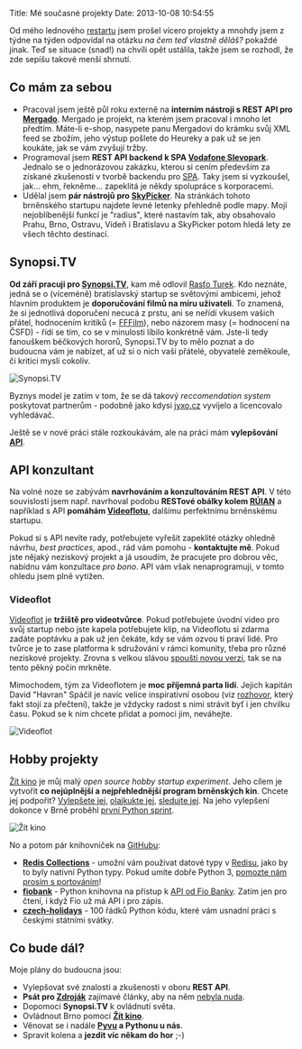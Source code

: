 Title: Mé současné projekty
Date: 2013-10-08 10:54:55

Od mého lednového [restartu]({filename}/2012-11-04_restart.md) jsem prošel vícero projekty a mnohdy jsem z týdne na týden odpovídal na otázku *na čem teď vlastně děláš?* pokaždé jinak. Teď se situace (snad!) na chvíli opět ustálila, takže jsem se rozhodl, že zde sepíšu takové menší shrnutí.

## Co mám za sebou

- Pracoval jsem ještě půl roku externě na **interním nástroji s REST API pro [Mergado](http://mergado.cz/)**. Mergado je projekt, na kterém jsem pracoval i mnoho let předtím. Máte-li e-shop, nasypete panu Mergadovi do krámku svůj XML feed se zbožím, jeho výstup pošlete do Heureky a pak už se jen koukáte, jak se vám zvyšují tržby.
- Programoval jsem **REST API backend k SPA [Vodafone Slevopark](http://slevopark.vodafone.cz/)**. Jednalo se o jednorázovou zakázku, kterou si cením především za získané zkušenosti v tvorbě backendu pro [SPA](https://en.wikipedia.org/wiki/Single-page_application). Taky jsem si vyzkoušel, jak... ehm, řekněme... zapeklitá je někdy spolupráce s korporacemi.
- Udělal jsem **pár nástrojů pro [SkyPicker](http://skypicker.com/)**. Na stránkách tohoto brněnského startupu najdete levné letenky přehledně podle mapy. Mojí nejoblíbenější funkcí je "radius", které nastavím tak, aby obsahovalo Prahu, Brno, Ostravu, Vídeň i Bratislavu a SkyPicker potom hledá lety ze všech těchto destinací.

## Synopsi.TV

**Od září pracuji pro [Synopsi.TV](http://synopsi.tv/)**, kam mě odlovil [Rasťo Turek](http://turek.co/). Kdo neznáte, jedná se o (víceméně) bratislavský startup se světovými ambicemi, jehož hlavním produktem je **doporučování filmů na míru uživateli**. To znamená, že si jednotlivá doporučení necucá z prstu, ani se neřídí vkusem vašich přátel, hodnocením kritiků (= [FFFilm](http://fffilm.name/)), nebo názorem masy (= hodnocení na ČSFD) - řídí se tím, co se v minulosti líbilo konkrétně vám. Jste-li tedy fanouškem béčkových hororů, Synopsi.TV by to mělo poznat a do budoucna vám je nabízet, ať už si o nich vaši přátelé, obyvatelé zeměkoule, či kritici myslí cokoliv.

![Synopsi.TV]({filename}/images/stv.jpg)

Byznys model je zatím v tom, že se dá takový *reccomendation system* poskytovat partnerům - podobně jako kdysi [jyxo.cz](https://cs.wikipedia.org/wiki/Jyxo.cz) vyvíjelo a licencovalo vyhledávač.

Ještě se v nové práci stále rozkoukávám, ale na práci mám **vylepšování [API](https://developers.synopsi.tv/)**.

## API konzultant

Na volné noze se zabývám **navrhováním a konzultováním REST API**. V této souvislosti jsem např. navrhoval podobu **RESTové obálky kolem [RÚIAN](http://vdp.cuzk.cz/)** a například s API **pomáhám [Videoflotu](http://www.videoflot.com/)**, dalšímu perfektnímu brněnskému startupu.

Pokud si s API nevíte rady, potřebujete vyřešit zapeklité otázky ohledně návrhu, *best practices*, apod., rád vám pomohu - **kontaktujte mě**. Pokud jste nějaký neziskový projekt a já usoudím, že pracujete pro dobrou věc, nabídnu vám konzultace *pro bono*. API vám však nenaprogramuji, v tomto ohledu jsem plně vytížen.

### Videoflot

[Videoflot](http://www.videoflot.com/) je **tržiště pro videotvůrce**. Pokud potřebujete úvodní video pro svůj startup nebo jste kapela potřebujete klip, na Videoflotu si zdarma zadáte poptávku a pak už jen čekáte, kdy se vám ozvou ti praví lidé. Pro tvůrce je to zase platforma k sdružování v rámci komunity, třeba pro různé neziskové projekty. Zrovna s velkou slávou [spouští novou verzi](https://www.facebook.com/events/584749094919023/591573977569868/), tak se na tento pěkný počin mrkněte.

Mimochodem, tým za Videoflotem je **moc příjemná parta lidí**. Jejich kapitán David "Havran" Spáčil je navíc velice inspirativní osobou (viz [rozhovor](http://www.babelguide.com/case-studies/david-spacil-from-studying-camels-to-video-community-site-in-chile), který fakt stojí za přečtení), takže je vždycky radost s nimi strávit byť i jen chvilku času. Pokud se k nim chcete přidat a pomoci jim, neváhejte.

![Videoflot]({filename}/images/videoflot.jpg)

## Hobby projekty

[Žít kino](http://zitkino.cz/) je můj malý *open source hobby startup experiment*. Jeho cílem je vytvořit **co nejúplnější a nejpřehlednější program brněnských kin**. Chcete jej podpořit? [Vylepšete jej](https://github.com/honzajavorek/zitkino/), [olajkukte jej](https://www.facebook.com/zitkino), [sledujte jej](https://twitter.com/zitkino). Na jeho vylepšení dokonce v Brně proběhl [první Python sprint](https://www.facebook.com/events/316558888489555/).

![Žít kino]({filename}/images/zitkino.png)

No a potom pár knihovniček na [GitHubu](https://github.com/honzajavorek/):

- **[Redis Collections](https://github.com/honzajavorek/redis-collections)** - umožní vám používat datové typy v [Redisu](http://redis.io/), jako by to byly nativní Python typy. Pokud umíte dobře Python 3, [pomozte nám prosím s portováním](https://github.com/honzajavorek/redis-collections/pull/22)!
- **[fiobank](https://github.com/honzajavorek/fiobank)** - Python knihovna na přístup k [API od Fio Banky](http://www.fio.cz/bank-services/internetbanking-api). Zatím jen pro čtení, i když Fio už má API i pro zápis.
- **[czech-holidays](https://github.com/honzajavorek/czech-holidays)** - 100 řádků Python kódu, které vám usnadní práci s českými státními svátky.

## Co bude dál?

Moje plány do budoucna jsou:

- Vylepšovat své znalosti a zkušenosti v oboru **REST API**.
- **Psát pro [Zdroják](http://zdrojak.cz/)** zajímavé články, aby na něm [nebyla nuda](http://www.misantrop.info/jak-necist-zdrojak/).
- Dopomoci **Synopsi.TV** k ovládnutí světa.
- Ovládnout Brno pomocí **[Žít kino](http://zitkino.cz/)**.
- Věnovat se i nadále **[Pyvu](http://python.cz/#pyvo) a Pythonu u nás**.
- Spravit kolena a **jezdit víc někam do hor** ;-)
